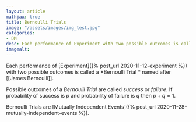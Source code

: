 ```yaml
---
layout: article
mathjax: true
title: Bernoulli Trials
image: "/assets/images/img_test.jpg"
categories:
- DM
desc: Each performance of Experiment with two possible outcomes is called a Bernoulli Trial  named after James Bernoulli. 
imagealt: 
---
```


Each performance of [Experiment]({% post_url 2020-11-12-experiment %}) with two possible outcomes is called a *Bernoulli Trial * named after [[James Bernoulli]].

Possible outcomes of a *Bernoulli Trial* are called *success* or *failure*.
If probability of success is $p$ and probability of failure is $q$ then $p+q=1$.


































































































































































































































































































































































Bernoulli Trials are [Mutually Independent Events]({% post_url 2020-11-28-mutually-independent-events %}).